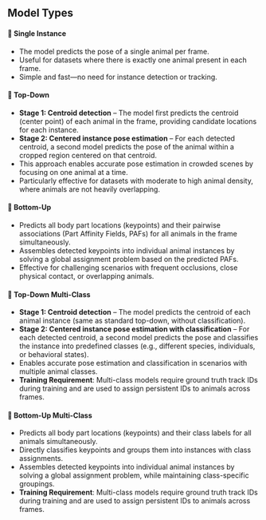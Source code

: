 ## Model Types

#### 🔹 Single Instance

- The model predicts the pose of a single animal per frame.
- Useful for datasets where there is exactly one animal present in each frame.
- Simple and fast—no need for instance detection or tracking.

#### 🔹 Top-Down

- **Stage 1: Centroid detection** – The model first predicts the centroid (center point) of each animal in the frame, providing candidate locations for each instance.
- **Stage 2: Centered instance pose estimation** – For each detected centroid, a second model predicts the pose of the animal within a cropped region centered on that centroid.
- This approach enables accurate pose estimation in crowded scenes by focusing on one animal at a time.
- Particularly effective for datasets with moderate to high animal density, where animals are not heavily overlapping.

#### 🔹 Bottom-Up

- Predicts all body part locations (keypoints) and their pairwise associations (Part Affinity Fields, PAFs) for all animals in the frame simultaneously.
- Assembles detected keypoints into individual animal instances by solving a global assignment problem based on the predicted PAFs.
- Effective for challenging scenarios with frequent occlusions, close physical contact, or overlapping animals.

#### 🔹 Top-Down Multi-Class

- **Stage 1: Centroid detection** – The model predicts the centroid of each animal instance (same as standard top-down, without classification).
- **Stage 2: Centered instance pose estimation with classification** – For each detected centroid, a second model predicts the pose and classifies the instance into predefined classes (e.g., different species, individuals, or behavioral states).
- Enables accurate pose estimation and classification in scenarios with multiple animal classes.
- **Training Requirement**: Multi-class models require ground truth track IDs during training and are used to assign persistent IDs to animals across frames.

#### 🔹 Bottom-Up Multi-Class

- Predicts all body part locations (keypoints) and their class labels for all animals simultaneously.
- Directly classifies keypoints and groups them into instances with class assignments.
- Assembles detected keypoints into individual animal instances by solving a global assignment problem, while maintaining class-specific groupings.
- **Training Requirement**: Multi-class models require ground truth track IDs during training and are used to assign persistent IDs to animals across frames.